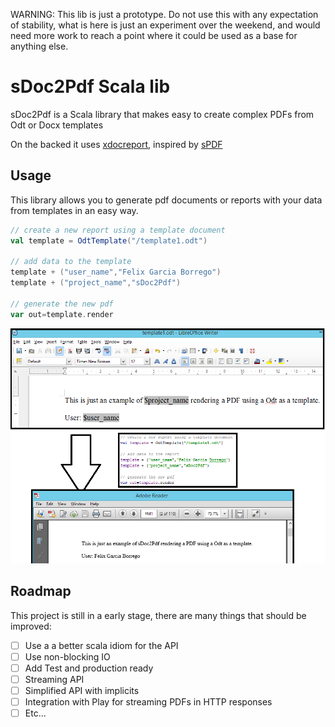 WARNING: This lib is just a prototype. Do not use this with any expectation of stability, what is here is just an experiment over the weekend, and would need more work to reach a point where it could be used as a base for anything else.


# sDoc2Pdf Scala lib

sDoc2Pdf is a Scala library that makes easy to create complex PDFs from Odt or Docx templates

On the backed it uses [xdocreport](https://code.google.com/p/xdocreport), inspired by [sPDF](https://github.com/cloudify/sPDF)

## Usage

This library allows you to generate pdf documents or reports with your data from templates in an easy way.

```scala
// create a new report using a template document
val template = OdtTemplate("/template1.odt")

// add data to the template
template + ("user_name","Felix Garcia Borrego")
template + ("project_name","sDoc2Pdf")

// generate the new pdf
var out=template.render
```

![](docs/diagram.png)

## Roadmap

This project is still in a early stage, there are many things that should be improved:

- [ ] Use a a better scala idiom for the API
- [ ] Use non-blocking IO
- [ ] Add Test and production ready
- [ ] Streaming API
- [ ] Simplified API with implicits
- [ ] Integration with Play for streaming PDFs in HTTP responses
- [ ] Etc...
